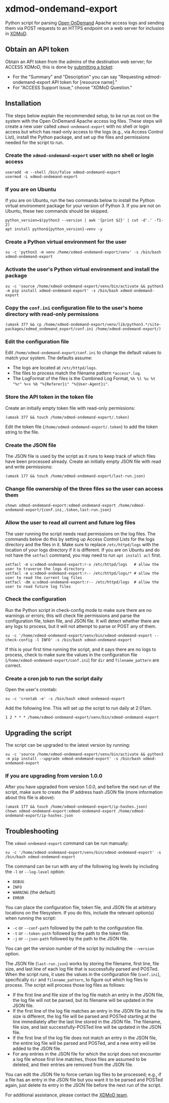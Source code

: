 # xdmod-ondemand-export
Python script for parsing [Open OnDemand](https://openondemand.org/) Apache access logs and sending them via POST requests to an HTTPS endpoint on a web server for inclusion in [XDMoD](https://open.xdmod.org).

## Obtain an API token
Obtain an API token from the admins of the destination web server; for ACCESS XDMoD, this is done by [submitting a ticket](https://support.access-ci.org/open-a-ticket):
- For the "Summary" and "Description" you can say "Requesting xdmod-ondemand-export API token for [resource name]."
- For "ACCESS Support Issue," choose "XDMoD Question."

## Installation
The steps below explain the recommended setup, to be run as root on the system with the Open OnDemand Apache access log files. These steps will create a new user called `xdmod-ondemand-export` with no shell or login access but which has read-only access to the logs (e.g., via Access Control List), install the Python package, and set up the files and permissions needed for the script to run.

### Create the `xdmod-ondemand-export` user with no shell or login access
```
useradd -m --shell /bin/false xdmod-ondemand-export
usermod -L xdmod-ondemand-export
```

### If you are on Ubuntu
If you are on Ubuntu, run the two commands below to install the Python virtual environment package for your version of Python 3. If you are not on Ubuntu, these two commands should be skipped.
```
python_version=$(python3 --version | awk '{print $2}' | cut -d'.' -f1-2)
apt install python${python_version}-venv -y
```

### Create a Python virtual environment for the user
```
su -c 'python3 -m venv /home/xdmod-ondemand-export/venv' -s /bin/bash xdmod-ondemand-export
```

### Activate the user's Python virtual environment and install the package
```
su -c 'source /home/xdmod-ondemand-export/venv/bin/activate && python3 -m pip install xdmod-ondemand-export' -s /bin/bash xdmod-ondemand-export
```

### Copy the `conf.ini` configuration file to the user's home directory with read-only permissions
```
(umask 377 && cp /home/xdmod-ondemand-export/venv/lib/python3.*/site-packages/xdmod_ondemand_export/conf.ini /home/xdmod-ondemand-export/)
```

### Edit the configuration file
Edit `/home/xdmod-ondemand-export/conf.ini` to change the default values to match your system. The defaults assume:
- The logs are located at `/etc/httpd/logs`.
- The files to process match the filename pattern `*access*.log`.
- The LogFormat of the files is the Combined Log Format, `%h %l %u %t "%r" %>s %b "%{Referer}i" "%{User-Agent}i"`.

### Store the API token in the token file
Create an initially empty token file with read-only permissions:
```
(umask 377 && touch /home/xdmod-ondemand-export/.token)
```
Edit the token file (`/home/xdmod-ondemand-export/.token`) to add the token string to the file.

### Create the JSON file
The JSON file is used by the script as it runs to keep track of which files have been processed already. Create an initially empty JSON file with read and write permissions:
```
(umask 177 && touch /home/xdmod-ondemand-export/last-run.json)
```

### Change file ownership of the three files so the user can access them
```
chown xdmod-ondemand-export:xdmod-ondemand-export /home/xdmod-ondemand-export/{conf.ini,.token,last-run.json}
```

### Allow the user to read all current and future log files
The user running the script needs read permissions on the log files. The commands below do this by setting up Access Control Lists for the logs directory and the files in it. Make sure to replace `/etc/httpd/logs` with the location of your logs directory if it is different. If you are on Ubuntu and do not have the `setfacl` command, you may need to run `apt install acl` first.
```
setfacl -m u:xdmod-ondemand-export:r-x /etc/httpd/logs   # allow the user to traverse the logs directory
setfacl -m u:xdmod-ondemand-export:r-- /etc/httpd/logs/* # allow the user to read the current log files
setfacl -dm u:xdmod-ondemand-export:r-- /etc/httpd/logs  # allow the user to read future log files
```

### Check the configuration
Run the Python script in check-config mode to make sure there are no warnings or errors; this will check file permissions and parse the configuration file, token file, and JSON file. It will detect whether there are any logs to process, but it will not attempt to parse or POST any of them.
```
su -c '/home/xdmod-ondemand-export/venv/bin/xdmod-ondemand-export --check-config -l INFO' -s /bin/bash xdmod-ondemand-export
```
If this is your first time running the script, and it says there are no logs to process, check to make sure the values in the configuration file (`/home/xdmod-ondemand-export/conf.ini`) for `dir` and `filename_pattern` are correct.

### Create a cron job to run the script daily
Open the user's crontab:
```
su -c 'crontab -e' -s /bin/bash xdmod-ondemand-export
```
Add the following line. This will set up the script to run daily at 2:01am.
```
1 2 * * * /home/xdmod-ondemand-export/venv/bin/xdmod-ondemand-export
```

## Upgrading the script
The script can be upgraded to the latest version by running:
```
su -c 'source /home/xdmod-ondemand-export/venv/bin/activate && python3 -m pip install --upgrade xdmod-ondemand-export' -s /bin/bash xdmod-ondemand-export
```

### If you are upgrading from version 1.0.0
After you have upgraded from version 1.0.0, and before the next run of the script, make sure to create the IP address hash JSON file (more information about this file is above):
```
(umask 177 && touch /home/xdmod-ondemand-export/ip-hashes.json)
chown xdmod-ondemand-export:xdmod-ondemand-export /home/xdmod-ondemand-export/ip-hashes.json
```

## Troubleshooting
The `xdmod-ondemand-export` command can be run manually:
```
su -c '/home/xdmod-ondemand-export/venv/bin/xdmod-ondemand-export' -s /bin/bash xdmod-ondemand-export
```

The command can be run with any of the following log levels by including the `-l` or `--log-level` option:
* `DEBUG`
* `INFO`
* `WARNING` (the default)
* `ERROR`

You can place the configuration file, token file, and JSON file at arbitrary locations on the filesystem. If you do this, include the relevant option(s) when running the script:
* `-c` or `--conf-path` followed by the path to the configuration file.
* `-t` or `--token-path` followed by the path to the token file.
* `-j` or `--json-path` followed by the path to the JSON file.

You can get the version number of the script by including the `--version` option.

The JSON file (`last-run.json`) works by storing the filename, first line, file size, and last line of each log file that is successfully parsed and POSTed. When the script runs, it uses the values in the configuration file (`conf.ini`), specifically `dir` and `filename_pattern`, to figure out which log files to process. The script will process those log files as follows:
* If the first line and file size of the log file match an entry in the JSON file, the log file will not be parsed, but its filename will be updated in the JSON file.
* If the first line of the log file matches an entry in the JSON file but its file size is different, the log file will be parsed and POSTed starting at the line immediately after the last line stored in the JSON file. The filename, file size, and last successfully-POSTed line will be updated in the JSON file.
* If the first line of the log file does not match an entry in the JSON file, the entire log file will be parsed and POSTed, and a new entry will be added to the JSON file.
* For any entries in the JSON file for which the script does not encounter a log file whose first line matches, those files are assumed to be deleted, and their entries are removed from the JSON file.

You can edit the JSON file to force certain log files to be processed; e.g., if a file has an entry in the JSON file but you want it to be parsed and POSTed again, just delete its entry in the JSON file before the next run of the script.

For additional assistance, please contact the [XDMoD team](mailto:ccr-xdmod-help@buffalo.edu).
